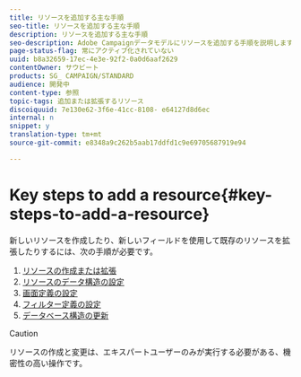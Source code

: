 ```yaml
---
title: リソースを追加する主な手順
seo-title: リソースを追加する主な手順
description: リソースを追加する主な手順
seo-description: Adobe Campaignデータモデルにリソースを追加する手順を説明します。
page-status-flag: 常にアクティブ化されていない
uuid: b8a32659-17ec-4e3e-92f2-0a0d6aaf2629
contentOwner: サウビート
products: SG_ CAMPAIGN/STANDARD
audience: 開発中
content-type: 参照
topic-tags: 追加または拡張するリソース
discoiquuid: 7e130e62-3f6e-41cc-8108- e64127d8d6ec
internal: n
snippet: y
translation-type: tm+mt
source-git-commit: e8348a9c262b5aab17ddfd1c9e69705687919e94

---
```



# Key steps to add a resource{#key-steps-to-add-a-resource}

新しいリソースを作成したり、新しいフィールドを使用して既存のリソースを拡張したりするには、次の手順が必要です。

1. [リソースの作成または拡張](../../developing/using/creating-or-extending-the-resource.md)
1. [リソースのデータ構造の設定](../../developing/using/configuring-the-resource-s-data-structure.md)
1. [画面定義の設定](../../developing/using/configuring-the-screen-definition.md)
1. [フィルター定義の設定](../../developing/using/configuring-filter-definition.md)
1. [データベース構造の更新](../../developing/using/updating-the-database-structure.md)

>[!CAUTION]
>
>リソースの作成と変更は、エキスパートユーザーのみが実行する必要がある、機密性の高い操作です。

